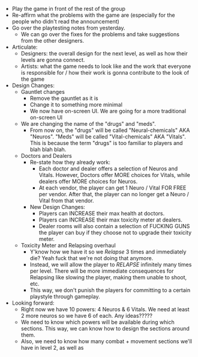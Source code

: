 - Play the game in front of the rest of the group
- Re-affirm what the problems with the game are (especially for the people who didn't read the announcement)
- Go over the playtesting notes from yesterday.
	- We can go over the fixes for the problems and take suggestions from the other designers.
- Articulate:
	- Designers: the overall design for the next level, as well as how their levels are gonna connect.
	- Artists: what the game needs to look like and the work that everyone is responsible for / how their work is gonna contribute to the look of the game
- Design Changes:
	- Gauntlet changes
		- Remove the gauntlet as it is
		- Change it to something more minimal
		- We now have on-screen UI. We are going for a more traditional on-screen UI
	- We are changing the name of the "drugs" and "meds".
		- From now on, the "drugs" will be called "Neural-chemicals" AKA "Neuros". "Meds" will be called "Vital-chemicals" AKA "Vitals". This is because the term "drugs" is too familiar to players and blah blah blah.
	- Doctors and Dealers
		- Re-state how they already work:
			- Each doctor and dealer offers a selection of Neuros and Vitals. However, Doctors offer MORE choices for Vitals, while dealers offer MORE choices for Neuros.
			- At each vendor, the player can get 1 Neuro / Vital FOR FREE per vendor. After that, the player can no longer get a Neuro / Vital from that vendor.
		- New Design Changes:
			- Players can INCREASE their max health at doctors.
			- Players can INCREASE their max toxicity meter at dealers.
			- Dealer rooms will also contain a selection of FUCKING GUNS the player can buy if they choose not to upgrade their toxicity meter.
	- Toxicity Meter and Relapsing overhaul
		- Y'know how we have it so we *Relapse* 3 times and immediately die? Yeah fuck that we're not doing that anymore.
		- Instead, we will allow the player to *RELAPSE* infinitely many times per level. There will be more immediate consequences for Relapsing like slowing the player, making them unable to shoot, etc.
		- This way, we don't punish the players for committing to a certain playstyle through gameplay.
- Looking forward:
	- Right now we have 10 powers: 4 Neuros & 6 Vitals. We need at least 2 more neuros so we have 6 of each. Any ideas?????
	- We need to know which powers will be available during which sections. This way, we can know how to design the sections around them.
	- Also, we need to know how many combat + movement sections we'll have in level 2, as well as 
